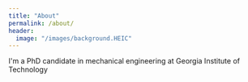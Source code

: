 ```yaml
---
title: "About"
permalink: /about/
header:
  image: "/images/background.HEIC"
---
```


I'm a PhD candidate in mechanical engineering at Georgia Institute of Technology
